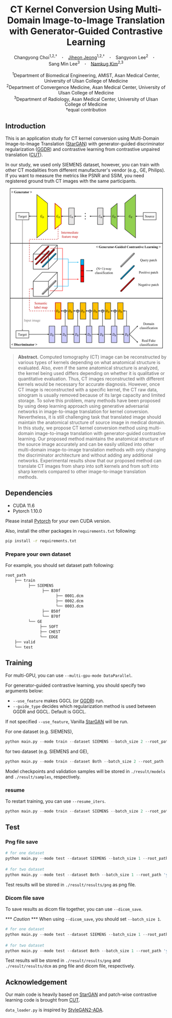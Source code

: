 <h1 align="center"> CT Kernel Conversion Using Multi-Domain Image-to-Image Translation with Generator-Guided Contrastive Learning </h1>
<div align="center">
  <a>Changyong&nbsp;Choi</a><sup>1,2,†</sup> &ensp; <b>&middot;</b> &ensp;
  <a href="https://github.com/JeongJiHeon" target="_blank">Jiheon&nbsp;Jeong</a><sup>1,2,†</sup> &ensp; <b>&middot;</b> &ensp;
  <a>Sangyoon&nbsp;Lee</a><sup>2</sup> &ensp; <b>&middot;</b> &ensp;
  <a>Sang&nbsp;Min&nbsp;Lee</a><sup>3</sup> &ensp; <b>&middot;</b> &ensp;
  <a href="https://scholar.google.com/citations?hl=ko&user=e93LeuwAAAAJ" target="_blank">Namkug&nbsp;Kim</a><sup>2,3</sup> <br><br>
  <sup>1</sup>Department of Biomedical Engineering, AMIST, Asan Medical Center, University of Ulsan College of Medicine <br>
  <sup>2</sup>Department of Convergence Medicine, Asan Medical Center, University of Ulsan College of Medicine <br>
  <sup>3</sup>Department of Radiology, Asan Medical Center, University of Ulsan College of Medicine <br>
  †equal contribution <br>
</div>

## Introduction

This is an application study for CT kernel conversion using Multi-Domain Image-to-Image Translation ([StarGAN](https://github.com/yunjey/stargan)) with generator-guided discriminator regularization ([GGDR](https://github.com/naver-ai/GGDR)) and contrastive learning from contrastive unpaired translation ([CUT](https://github.com/taesungp/contrastive-unpaired-translation)).

In our study, we used only SIEMENS dataset, however, you can train with other CT modalities from different manufacturer's vendor (e.g., GE, Philips). If you want to measure the metrics like PSNR and SSIM, you need registered ground truth CT images with the same participants.

<div align="center">
    <img src="assets/architecture.png" height="500">
</div>

> **Abstract.** Computed tomography (CT) image can be reconstructed by various types of kernels depending on what anatomical structure is evaluated. Also, even if the same anatomical structure is analyzed, the kernel being used differs depending on whether it is qualitative or quantitative evaluation. Thus, CT images reconstructed with different kernels would be necessary for accurate diagnosis. However, once CT image is reconstructed with a specific kernel, the CT raw data, sinogram is usually removed because of its large capacity and limited storage. To solve this problem, many methods have been proposed by using deep learning approach using generative adversarial networks in image-to-image translation for kernel conversion. Nevertheless, it is still challenging task that translated image should maintain the anatomical structure of source image in medical domain. In this study, we propose CT kernel conversion method using multi-domain image-to-image translation with generator-guided contrastive learning. Our proposed method maintains the anatomical structure of the source image accurately and can be easily utilized into other multi-domain image-to-image translation methods with only changing the discriminator architecture and without adding any additional networks. Experimental results show that our proposed method can translate CT images from sharp into soft kernels and from soft into sharp kernels compared to other image-to-image translation methods. 

## Dependencies

* CUDA 11.6
* Pytorch 1.10.0

Please install [Pytorch](https://pytorch.org/) for your own CUDA version.

Also, install the other packages in `requirements.txt` following:
```bash
pip install -r requirements.txt
```

### Prepare your own dataset

For example, you should set dataset path following:
```text
root_path
    ├── train
          ├── SIEMENS
                ├── B30f
                      ├── 0001.dcm
                      ├── 0002.dcm
                      └── 0003.dcm
                ├── B50f
                └── B70f
          └── GE
               ├── SOFT
               ├── CHEST
               └── EDGE
    ├── valid
    └── test
```


## Training

For multi-GPU, you can use `--multi-gpu-mode DataParallel`.

For generator-guided contrastive learning, you should specify two arguments below:

* `--use_feature` makes GGCL (or [GGDR](https://github.com/naver-ai/GGDR)) run.
* `--guide_type` decides which regularization method is used between GGDR and GGCL. Default is GGCL.

If not specified `--use_feature`, Vanilla [StarGAN](https://github.com/yunjey/stargan) will be run.

For one dataset (e.g. SIEMENS),
```python
python main.py --mode train --dataset SIEMENS --batch_size 2 --root_path 'your_own_dataset_path' --use_feature --guide_type ggcl
```
for two dataset (e.g. SIEMENS and GE),
```python
python main.py --mode train --dataset Both --batch_size 2 --root_path 'your_own_dataset_path' --use_feature --guide_type ggcl
```

Model checkpoints and validation samples will be stored in `./result/models` and `./result/samples`, respectively.

### resume

To restart training, you can use `--resume_iters`.
```python
python main.py --mode train --dataset SIEMENS --batch_size 2 --root_path 'your_own_dataset_path' --use_feature --guide_type ggcl --resume_iters 100000
```


## Test

### Png file save
```python
# for one dataset
python main.py --mode test --dataset SIEMENS --batch_size 1 --root_path 'your_own_dataset_path' --save_path 'result' --use_feature --test_iters 400000

# for two dataset
python main.py --mode test --dataset Both --batch_size 1 --root_path 'your_own_dataset_path' --save_path 'result' --use_feature --test_iters 400000
```

Test results will be stored in `./result/results/png` as png file.

### Dicom file save

To save results as dicom file together, you can use `--dicom_save`.

*** *Caution* *** When using `--dicom_save`, you should set `--batch_size 1`.

```python
# for one dataset
python main.py --mode test --dataset SIEMENS --batch_size 1 --root_path 'your_own_dataset_path' --save_path 'result' --use_feature --test_iters 400000 --dicom_save

# for two dataset
python main.py --mode test --dataset Both --batch_size 1 --root_path 'your_own_dataset_path' --save_path 'result' --use_feature --test_iters 400000 --dicom_save
```

Test results will be stored in `./result/results/png` and `./result/results/dcm` as png file and dicom file, respectively.


## Acknowledgement

Our main code is heavily based on [StarGAN](https://github.com/yunjey/stargan) and patch-wise contrastive learning code is brought from [CUT](https://github.com/taesungp/contrastive-unpaired-translation).

`data_loader.py` is inspired by [StyleGAN2-ADA](https://github.com/NVlabs/stylegan2-ada-pytorch).
